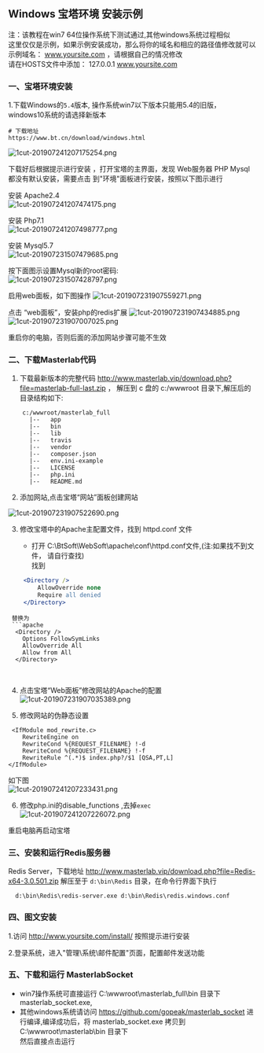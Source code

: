 
## Windows 宝塔环境 安装示例

  注：该教程在win7 64位操作系统下测试通过,其他windows系统过程相似   
  这里仅仅是示例，如果示例安装成功，那么将你的域名和相应的路径值修改就可以  
  示例域名： www.yoursite.com  ，请根据自己的情况修改  
  请在HOSTS文件中添加： 127.0.0.1 www.yoursite.com    
  
### 一、宝塔环境安装

1.下载Windows的`5.4`版本, 操作系统win7以下版本只能用5.4的旧版，windows10系统的请选择新版本
```text
# 下载地址 
https://www.bt.cn/download/windows.html

```  

![1cut-201907241207175254.png](http://pm.masterlab.vip/attachment/image/20190724/1cut-201907241207175254.png "安装过程")  

下载好后根据提示进行安装 ，打开宝塔的主界面，发现 Web服务器 PHP Mysql 都没有默认安装，需要点击 到"环境"面板进行安装，按照以下图示进行  

安装 Apache2.4   
  ![1cut-201907241207474175.png](http://pm.masterlab.vip/attachment/image/20190724/1cut-201907241207474175.png "安装 Apache")  
 
安装 Php7.1  
![1cut-201907241207498777.png](http://pm.masterlab.vip/attachment/image/20190724/1cut-201907241207498777.png "安装Web服务php7")

安装 Mysql5.7  
![1cut-201907231507479685.png](http://pm.masterlab.vip/attachment/image/20190723/1cut-201907231507479685.png "安装 Mysql5.7 ")  

按下面图示设置Mysql新的root密码:  
![1cut-201907231507428797.png](http://pm.masterlab.vip/attachment/image/20190723/1cut-201907231507428797.png "设置Mysql新的root密码")  

启用web面板，如下图操作
![1cut-201907231907559271.png](http://pm.masterlab.vip/attachment/image/20190723/1cut-201907231907559271.png "启用web面板")


点击 “web面板”，安装php的redis扩展
![1cut-201907231907434885.png](http://pm.masterlab.vip/attachment/image/20190723/1cut-201907231907434885.png "安装扩展")  
![1cut-201907231907007025.png](http://pm.masterlab.vip/attachment/image/20190723/1cut-201907231907007025.png "安装扩展")  

重启你的电脑，否则后面的添加网站步骤可能不生效  

### 二、下载Masterlab代码

1. 下载最新版本的完整代码  http://www.masterlab.vip/download.php?file=masterlab-full-last.zip ，
 解压到 c 盘的 c:/wwwroot 目录下,解压后的目录结构如下:
```
    c:/wwwroot/masterlab_full            
      |--   app   
      |--   bin    
      |--   lib    
      |--   travis
      |--   vendor
      |--   composer.json
      |--   env.ini-example       
      |--   LICENSE
      |--   php.ini    
      |--   README.md
```

2. 添加网站,点击宝塔“网站”面板创建网站

![1cut-201907231907522690.png](http://pm.masterlab.vip/attachment/image/20190723/1cut-201907231907522690.png "添加网站")  

3. 修改宝塔中的Apache主配置文件，找到 httpd.conf 文件

   + 打开 C:\BtSoft\WebSoft\apache\conf\httpd.conf文件,(注:如果找不到文件， 请自行查找)  
   找到

   ```apache
    <Directory />
        AllowOverride none
        Require all denied
    </Directory>
  ```
   替换为
   ```apache
    <Directory />
      Options FollowSymLinks
      AllowOverride All      
      Allow from All  
    </Directory>
  ```
<br>

4. 点击宝塔“Web面板”修改网站的Apache的配置  
![1cut-201907231907035389.png](http://pm.masterlab.vip/attachment/image/20190723/1cut-201907231907035389.png "修改网站的Apache的配置")  

5. 修改网站的伪静态设置   

```text
 <IfModule mod_rewrite.c>
	RewriteEngine on
	RewriteCond %{REQUEST_FILENAME} !-d
	RewriteCond %{REQUEST_FILENAME} !-f
	RewriteRule ^(.*)$ index.php?/$1 [QSA,PT,L]
</IfModule>
```  

如下图  
![1cut-201907241207233431.png](http://pm.masterlab.vip/attachment/image/20190724/1cut-201907241207233431.png "伪静态")  

6. 修改php.ini的disable_functions ,去掉`exec`    
![1cut-201907241207226072.png](http://pm.masterlab.vip/attachment/image/20190724/1cut-201907241207226072.png "去掉exec")  


重启电脑再启动宝塔

### 三、安装和运行Redis服务器
   
  Redis Server，下载地址 http://www.masterlab.vip/download.php?file=Redis-x64-3.0.501.zip
  解压至于 `d:\bin\Redis` 目录，在命令行界面下执行 
  ```
    d:\bin\Redis\redis-server.exe d:\bin\Redis\redis.windows.conf
```

### 四、图文安装  


1.访问 http://www.yoursite.com/install/ 按照提示进行安装  
 
2.登录系统，进入"管理\系统\邮件配置"页面，配置邮件发送功能  


### 五、下载和运行 MasterlabSocket  

 * win7操作系统可直接运行 C:\wwwroot\masterlab_full\bin 目录下 masterlab_socket.exe,  
 * 其他windows系统请访问 https://github.com/gopeak/masterlab_socket 进行编译,编译成功后，将 masterlab_socket.exe 拷贝到 C:\wwwroot\masterlab\bin 目录下  
 然后直接点击运行  


 
 
